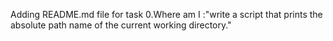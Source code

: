 Adding README.md file for task 0.Where am I :"write a script that prints the absolute path name of the current working directory."
